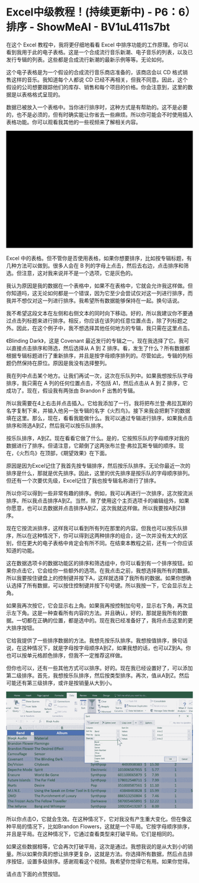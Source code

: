 # Excel中级教程！(持续更新中) - P6：6）排序 - ShowMeAI - BV1uL411s7bt

在这个 Excel 教程中，我将更仔细地看看 Excel 中排序功能的工作原理。你可以看到我用于此的电子表格。这是一个合成流行音乐新潮、电子音乐的列表，以及已发行专辑的列表。这些都是合成流行新潮的最新示例等等。无论如何。

这个电子表格是为一个假设的合成流行音乐商店准备的，该商店会以 CD 格式销售这样的音乐。我知道每个人都说 CD 已经不再相关，但我不同意。因此，这个假设的公司想要跟踪他们的库存、销售和每个项目的价格。你会注意到，这里的数据是以表格格式呈现的。

数据已被放入一个表格中。当你进行排序时，这种方式是有帮助的。这不是必要的，也不是必须的，但有时确实能让你省去一些麻烦。所以你可能会不时使用插入表格功能。你可以观看我其他的一些视频来了解相关内容。

![](img/72d133b0415333e48ab10289a25b8d58_1.png)

Excel 中的表格。但不管你是否使用表格，如果你想要排序，比如按专辑标题，有几种方法可以做到。很多人会在 B 列的字母上点击，然后去右边，点击排序和筛选。但注意，这对我来说并不是一个选项，它是灰色的。

我认为原因是我的数据在一个表格中，如果不在表格中，它就会允许我这样做。但你知道吗，这无论如何都是一个错误，因为它至少会尝试仅对这一列进行排序，而我并不想仅对这一列进行排序。我希望所有数据能够保持在一起。换句话说。

我不希望这段文本在左侧和右侧文本的同时向下移动。好的，所以我建议你不要通过点击列标题来进行排序。相反，你应该在该列的任意位置点击，除了列标题之外。因此，在这个例子中，我不想选择其他任何地方的专辑，我只需在这里点击。

《Blinding Dark》，这是 Covenant 最近发行的专辑之一。现在我选择了它。我可以直接点击排序和筛选，然后选择从 A 到 Z 排序。看，发生了什么？所有数据都根据专辑标题进行了重新排序，并且是按字母顺序排列的。尽管如此，专辑的列标题仍然保持在原位。原因是我没有选择整列。

我在列中点击某个地方。让我们再试一次，这次在乐队列中。如果我想按乐队字母排序，我只需在 A 列的任何位置点击，不包括 A1，然后点击从 A 到 Z 排序，它成功了。现在，假设我有两张由 Brandon F 出售的专辑。

所以我需要在4上右击并点击插入。它给我添加了一行。我将把布兰登·弗拉瓦斯的名字复制下来，并输入他另一张专辑的名字《火烈鸟》。接下来我会把剩下的数据填在这里。那么，现在，看看我能做什么。我可以通过专辑进行排序，如果我点击排序和筛选A到Z，然后我可以按乐队排序。

按乐队排序，A到Z。现在看看它做了什么。是的，它按照乐队的字母顺序对我的数据进行了排序。但请注意，它颠倒了这两张布兰登·弗拉瓦斯专辑的顺序。现在，《火烈鸟》在顶部，《期望效果》在下面。

原因是因为Excel记住了我首先按专辑排序，然后按乐队排序。无论你最近一次的排序是什么，那就是优先排序。因此，这里的优先排序是按乐队的字母顺序排列。但还有一个次要优先级，Excel记住了我也按专辑名称进行了排序。

所以你可以得到一些非常有趣的排序。例如，我可以再进行一次排序，这次按流派排序。所以我点击排序A到Z。当然，除了使用这个主页选项卡的编辑组外，如果你愿意，也可以去数据并点击排序A到Z，这次我就这样做。所以我要按A到Z排序。

现在它按流派排序，这样我可以看到所有列在那里的内容。但我也可以按乐队排序，所以在这种情况下，你可以得到这两种排序的组合，这一次并没有太大的区别，但在更大的电子表格中肯定会有所不同。在结束本教程之前，还有一个你应该知道的功能。

这在数据选项卡的数据功能区的排序和筛选组中，你可以看到有一个排序按钮。如果你点击它，它会给你一些额外的选项。在我点击之前，我想选择我所有的数据。所以我要按住键盘上的控制键并按下A，这样就选择了我所有的数据。如果你想确认选择了所有数据，可以按住控制键并按下句号键。所以我按一下，它会显示左上角。

如果我再次按它，它会显示右上角。如果我再按控制加句号，显示右下角，再次显示左下角。这是一种查看所有内容的方法。并且确认，好的，那就是我所有的数据。一切都在正确的位置，都是选中的。现在我已经准备好了，我将点击这里的更大排序按钮。

它给我提供了一些排序数据的方法。我想先按乐队排序。我想按值排序，换句话说，在这种情况下，就是字母按字母顺序A到Z，如果我想的话，也可以Z到A。你也可以按单元格颜色排序，但我不一定推荐这样做。

但你也可以，还有一些其他方式可以排序。好的。现在我已经设置好了，可以添加第二级排序。首先，我想按乐队排序，然后按类型排序。再次，值从A到Z。然后可能还有第三级排序，或许是按销量从大到小。

![](img/72d133b0415333e48ab10289a25b8d58_3.png)

所以你点击O，它就会生效。在这种情况下，它对我没有产生重大变化。但在像这种平局的情况下，比如Brandon Flowers，这就是一个平局。它按字母顺序排序，并且是平局。在这种情况下，它通过查看类型来打破平局。它们是相同的。

如果这些数据相等，它会再次打破平局，这次是通过。我想我说的是从大到小的销量。所以如果你真的想让排序更复杂，这就是方法。你选择所有数据，然后点击排序按钮，设置多级排序。感谢观看这个视频。我希望你觉得它有用。如果你觉得。

请点击下面的点赞按钮。
